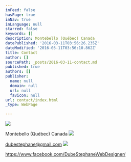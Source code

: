 ```yaml
---
inFeed: false
hasPage: true
inNav: true
inLanguage: null
starred: false
keywords: []
description: Montebello (Québec) Canada
datePublished: '2016-03-11T03:56:26.235Z'
dateModified: '2016-03-11T03:56:10.862Z'
title: Contact
author: []
sourcePath: _posts/2016-03-11-contact.md
published: true
authors: []
publisher:
  name: null
  domain: null
  url: null
  favicon: null
url: contact/index.html
_type: WebPage

---
```

![](https://the-grid-user-content.s3-us-west-2.amazonaws.com/a418fcde-7f52-4fad-983b-07dd05f53abd.png)

Montebello (Québec) Canada
![](https://the-grid-user-content.s3-us-west-2.amazonaws.com/df24e8e7-6f7c-4763-84de-3c06cc003162.png)

[dubestephane@gmail.com][0]
![](https://the-grid-user-content.s3-us-west-2.amazonaws.com/0feb5156-b72e-49aa-9de7-4109402197f9.png)

https://www.facebook.com/DubeStephaneWebDesigner/

[0]: mailto:dubestephane@gmail.com